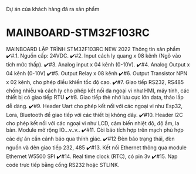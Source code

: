 Dự án của khách hàng đã ra sản phẩm
# MAINBOARD-STM32F103RC
MAINBOARD LẬP TRÌNH STM32F103RC NEW 2022
  Thông tin sản phẩm
✔️#.1. Nguồn cấp: 24VDC.
✔️#2. Input cách ly quang x 08 kênh (Ngõ vào tích mức thấp).
✔️#3. Analog input x 04 kênh (0-10V).
✔️#4. Analog Output x 04 kênh (0-10V)
✔️#5. Output Relay x 08 kênh
✔️#6. Output Transistor NPN x 02 kênh, cho phép điều khiển tốc độ cao.
✔️#7. Giao tiếp RS232, RS485 chống nhiễu và cách ly cho phép kết nối đa ngoại vi như HMI, máy tính, các thiết bị có giao tiếp RTU
✔️#8. Giao tiếp thẻ nhớ lưu cực lớn data, tháo lắp dễ dàng.
✔️#9. Header Uart cho phép kết nối với các ngoại vi như Esp32, Lora, Bluetooth để giao tiếp với các thiết bị không dây.
✔️#10. Header I2C cho phép kết nối với các ngoại vi như LCD, cảm biến nhiệt độ, độ ẩm, la bàn. Module mở rộng IO...v..v..
✔️#11. Còi báo tích hợp trên mạch phù hợp các dự án cần cảnh báo qua thính giác.
✔️#12 Đèn báo trạng thái, đèn nguồn và đèn giao tiếp 232, 485
✔️#13. Kết nối Ethernet thông qua module Ethernet W5500 SPI
✔️#14. Real time clock (RTC), có pin 3v
✔️#15. Nạp code trực tiếp bằng cổng RS232 hoặc STLINK.
